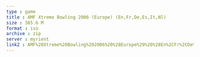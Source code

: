 ```yaml
---
type : game
title : AMF Xtreme Bowling 2006 (Europe) (En,Fr,De,Es,It,Nl)
size : 385.6 M
format : iso
archive : zip
server : myrient
link2 : AMF%20Xtreme%20Bowling%202006%20%28Europe%29%20%28En%2CFr%2CDe%2CEs%2CIt%2CNl%29
---
```

